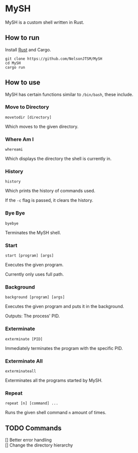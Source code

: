 # MySH
MySH is a custom shell written in Rust.

## How to run
Install [Rust](https://www.rust-lang.org/tools/install) and Cargo.

```
git clone https://github.com/NelsonJTSM/MySH
cd MySH
cargo run
```

## How to use

MySH has certain functions similar to ```/bin/bash```, these include.

### Move to Directory

```
movetodir [directory]
```

Which moves to the given directory.

### Where Am I

```
whereami
```

Which displays the directory the shell is currently in.

### History

```
history
```

Which prints the history of commands used.

If the ```-c``` flag is passed, it clears the history.

### Bye Bye

```
byebye
```

Terminates the MySH shell.

### Start

```
start [program] [args]
```

Executes the given program. 

Currently only uses full path.

### Background

```
background [program] [args]
```

Executes the given program and puts it in the background.

Outputs: The process' PID.

### Exterminate

```
exterminate [PID]
```

Immediately terminates the program with the specific PID.

### Exterminate All

```
exterminateall
```

Exterminates all the programs started by MySH.

### Repeat

```
repeat [n] [command] ...
```

Runs the given shell command ```n``` amount of times.

## TODO Commands

[] Better error handling  
[] Change the directory hierarchy